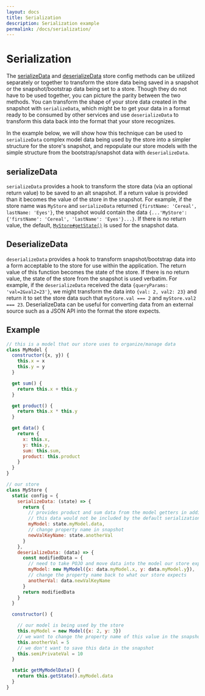 ```yaml
---
layout: docs
title: Serialization
description: Serialization example
permalink: /docs/serialization/
---
```


# Serialization

The [serializeData](createStore.md#serializeData) and [deserializeData](createStore.md#deserializeData) store config methods can be utilized separately or together to transform the store data being saved in a snapshot or the snapshot/bootstrap data being set to a store. Though they do not have to be used together, you can picture the parity between the two methods. You can transform the shape of your store data created in the snapshot with `serializeData`, which might be to get your data in a format ready to be consumed by other services and use `deserializeData` to transform this data back into the format that your store recognizes.

In the example below, we will show how this technique can be used to `serializeData` complex model data being used by the store into a simpler structure for the store's snapshot, and repopulate our store models with the simple structure from the bootstrap/snapshot data with `deserializeData`.

## serializeData

`serializeData` provides a hook to transform the store data (via an optional return value) to be saved to an alt snapshot. If a return value is provided than it becomes the value of the store in the snapshot. For example, if the store name was `MyStore` and `serializeData` returned `{firstName: 'Cereal', lastName: 'Eyes'}`, the snapshot would contain the data `{...'MyStore': {'firstName': 'Cereal', 'lastName': 'Eyes'}...}`. If there is no return value, the default, [`MyStore#getState()`](stores.md#storegetstate) is used for the snapshot data.

## DeserializeData

`deserializeData` provides a hook to transform snapshot/bootstrap data into a form acceptable to the store for use within the application. The return value of this function becomes the state of the store. If there is no return value, the state of the store from the snapshot is used verbatim. For example, if the `deserializeData` received the data `{queryParams: 'val=2&val2=23'}`, we might transform the data into `{val: 2, val2: 23}` and return it to set the store data such that `myStore.val === 2` and `myStore.val2 === 23`. DeserializeData can be useful for converting data from an external source such as a JSON API into the format the store expects.

## Example

```js
// this is a model that our store uses to organize/manage data
class MyModel {
  constructor({x, y}) {
    this.x = x
    this.y = y
  }

  get sum() {
    return this.x + this.y
  }

  get product() {
    return this.x * this.y
  }

  get data() {
    return {
      x: this.x,
      y: this.y,
      sum: this.sum,
      product: this.product
    }
  }
}

// our store
class MyStore {
  static config = {
    serializeData: (state) => {
      return {
        // provides product and sum data from the model getters in addition to x and y
        // this data would not be included by the default serialization (getState)
        myModel: state.myModel.data,
        // change property name in snapshot
        newValKeyName: state.anotherVal
      }
    },
    deserializeData: (data) => {
      const modifiedData = {
        // need to take POJO and move data into the model our store expects
        myModel: new MyModel({x: data.myModel.x, y: data.myModel.y}),
        // change the property name back to what our store expects
        anotherVal: data.newValKeyName
      }
      return modifiedData
    }
  }

  constructor() {

    // our model is being used by the store
    this.myModel = new Model({x: 2, y: 3})
    // we want to change the property name of this value in the snapshot
    this.anotherVal = 5
    // we don't want to save this data in the snapshot
    this.semiPrivateVal = 10
  }

  static getMyModelData() {
    return this.getState().myModel.data
  }
}
```
